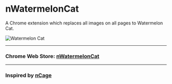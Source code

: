# nWatermelonCat
A Chrome extension which replaces all images on all pages to Watermelon Cat.

![Watermelon Cat](https://aforistalirico.com/watermelon-cat.png)

<hr>

### Chrome Web Store: [nWatermelonCat](https://chromewebstore.google.com/detail/nwatermeloncat/jicokdcgccfbedhhgplhgbmegnpbalhk)

<hr>

### Inspired by [nCage](https://github.com/Fortyseven/nCage)
